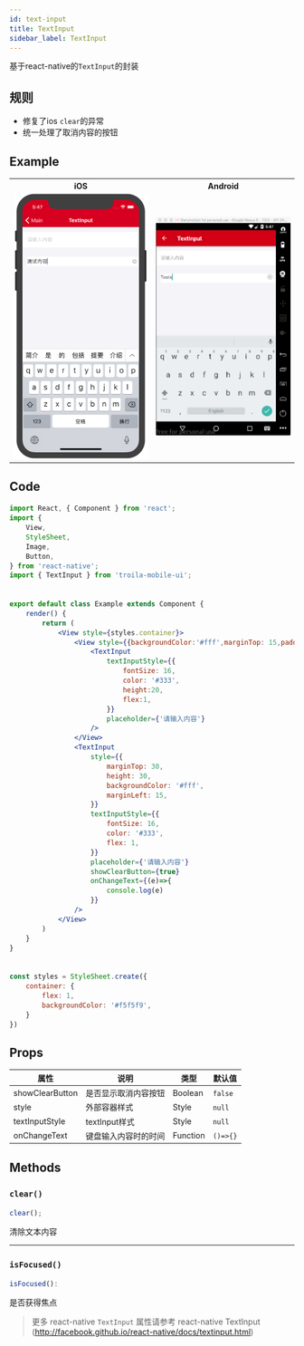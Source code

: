 ```yaml
---
id: text-input
title: TextInput
sidebar_label: TextInput
---
```


基于react-native的`TextInput`的封装


## 规则
- 修复了ios `clear`的异常
- 统一处理了取消内容的按钮


## Example

<table>
  <tr>
    <th style="width: 50%;">iOS</th>
    <th style="width: 50%;">Android</th>
  </tr>
  <tr>
    <td style="width: 50%;">
      <center><img src="/docs/assets/textinput.ios.png"></img></center>
    </td>
    <td style="width: 50%;">
      <center><img src="/docs/assets/textinput.android.png"></img></center>
    </td>
  </tr>
</table>




## Code

```jsx
import React, { Component } from 'react';
import {
    View,
    StyleSheet,
    Image,
    Button,
} from 'react-native';
import { TextInput } from 'troila-mobile-ui';


export default class Example extends Component {
    render() {
        return (
            <View style={styles.container}>
                <View style={{backgroundColor:'#fff',marginTop: 15,padding:15}}>
                    <TextInput
                        textInputStyle={{
                            fontSize: 16,
                            color: '#333',
                            height:20,
                            flex:1,
                        }}
                        placeholder={'请输入内容'}
                    />
                </View>
                <TextInput
                    style={{
                        marginTop: 30,
                        height: 30,
                        backgroundColor: '#fff',
                        marginLeft: 15,
                    }}
                    textInputStyle={{
                        fontSize: 16,
                        color: '#333',
                        flex: 1,
                    }}
                    placeholder={'请输入内容'}
                    showClearButton={true}
                    onChangeText={(e)=>{
                        console.log(e)
                    }}
                />
            </View>
        )
    }
}


const styles = StyleSheet.create({
    container: {
        flex: 1,
        backgroundColor: '#f5f5f9',
    }
})

```

## Props

属性 | 说明 | 类型 | 默认值
----|-----|------|------
| showClearButton | 是否显示取消内容按钮 | Boolean   |  `false` |
| style | 外部容器样式 | Style   |  `null` |
| textInputStyle | textInput样式 | Style   |  `null` |
| onChangeText | 键盘输入内容时的时间 | Function   |  `()=>{}` |

## Methods

### `clear()`

```javascript
clear();
```

清除文本内容

---

### `isFocused()`

```javascript
isFocused():
```

是否获得焦点

> 更多 react-native `TextInput` 属性请参考 react-native TextInput (http://facebook.github.io/react-native/docs/textinput.html)
